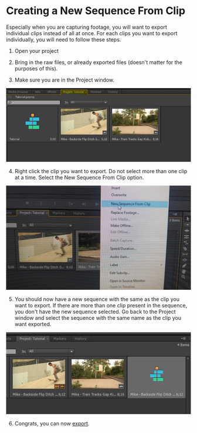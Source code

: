 # Creating a New Sequence From Clip

Especially when you are capturing footage, you will want to export individual clips instead of all at once. For each clips you want to export individually, you will need to follow these steps.

1. Open your project

2. Bring in the raw files, or already exported files (doesn't matter for the purposes of this).

3. Make sure you are in the Project window.

![Project Window](img/project-window.jpg)

4. Right click the clip you want to export. Do not select more than one clip at a time. Select the New Sequence From Clip option.

![New Sequence](img/new-sequence.jpg)

5. You should now have a new sequence with the same as the clip you want to export. If there are more than one clip present in the sequence, you don't have the new sequence selected. Go back to the Project window and select the sequence with the same name as the clip you want exported.

![One Clip Sequence](img/one-clip-sequence.jpg)

6. Congrats, you can now [export](https://github.com/sealneaward/editing-video-memos/blob/master/import-settings.md).
